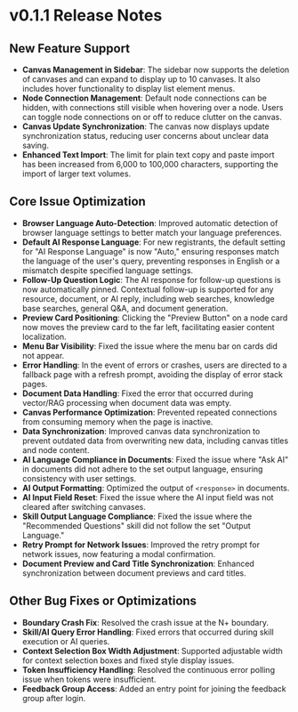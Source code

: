 # v0.1.1 Release Notes

## **New Feature Support**

- **Canvas Management in Sidebar**: The sidebar now supports the deletion of canvases and can expand to display up to 10 canvases. It also includes hover functionality to display list element menus.
- **Node Connection Management**: Default node connections can be hidden, with connections still visible when hovering over a node. Users can toggle node connections on or off to reduce clutter on the canvas.
- **Canvas Update Synchronization**: The canvas now displays update synchronization status, reducing user concerns about unclear data saving.
- **Enhanced Text Import**: The limit for plain text copy and paste import has been increased from 6,000 to 100,000 characters, supporting the import of larger text volumes.

## **Core Issue Optimization**

- **Browser Language Auto-Detection**: Improved automatic detection of browser language settings to better match your language preferences.
- **Default AI Response Language**: For new registrants, the default setting for "AI Response Language" is now "Auto," ensuring responses match the language of the user's query, preventing responses in English or a mismatch despite specified language settings.
- **Follow-Up Question Logic**: The AI response for follow-up questions is now automatically pinned. Contextual follow-up is supported for any resource, document, or AI reply, including web searches, knowledge base searches, general Q&A, and document generation.
- **Preview Card Positioning**: Clicking the "Preview Button" on a node card now moves the preview card to the far left, facilitating easier content localization.
- **Menu Bar Visibility**: Fixed the issue where the menu bar on cards did not appear.
- **Error Handling**: In the event of errors or crashes, users are directed to a fallback page with a refresh prompt, avoiding the display of error stack pages.
- **Document Data Handling**: Fixed the error that occurred during vector/RAG processing when document data was empty.
- **Canvas Performance Optimization**: Prevented repeated connections from consuming memory when the page is inactive.
- **Data Synchronization**: Improved canvas data synchronization to prevent outdated data from overwriting new data, including canvas titles and node content.
- **AI Language Compliance in Documents**: Fixed the issue where "Ask AI" in documents did not adhere to the set output language, ensuring consistency with user settings.
- **AI Output Formatting**: Optimized the output of `<response>` in documents.
- **AI Input Field Reset**: Fixed the issue where the AI input field was not cleared after switching canvases.
- **Skill Output Language Compliance**: Fixed the issue where the "Recommended Questions" skill did not follow the set "Output Language."
- **Retry Prompt for Network Issues**: Improved the retry prompt for network issues, now featuring a modal confirmation.
- **Document Preview and Card Title Synchronization**: Enhanced synchronization between document previews and card titles.

## **Other Bug Fixes or Optimizations**

- **Boundary Crash Fix**: Resolved the crash issue at the N+ boundary.
- **Skill/AI Query Error Handling**: Fixed errors that occurred during skill execution or AI queries.
- **Context Selection Box Width Adjustment**: Supported adjustable width for context selection boxes and fixed style display issues.
- **Token Insufficiency Handling**: Resolved the continuous error polling issue when tokens were insufficient.
- **Feedback Group Access**: Added an entry point for joining the feedback group after login.
